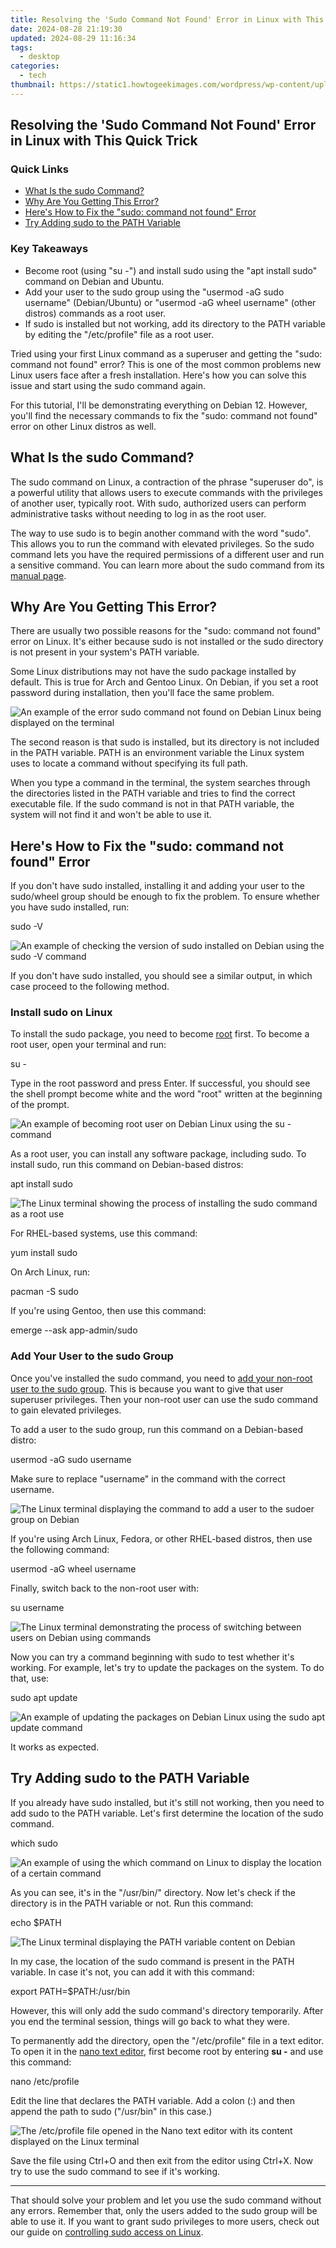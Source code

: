```yaml
---
title: Resolving the 'Sudo Command Not Found' Error in Linux with This Quick Trick
date: 2024-08-28 21:19:30
updated: 2024-08-29 11:16:34
tags:
  - desktop
categories:
  - tech
thumbnail: https://static1.howtogeekimages.com/wordpress/wp-content/uploads/2024/04/example-of-a-terminal-with-the-error-sudo-command-not-found-and-a-notebook-with-the-linux-mascot-on-the-screen.jpg
---
```


## Resolving the 'Sudo Command Not Found' Error in Linux with This Quick Trick

### Quick Links

* [What Is the sudo Command?](https://facebook-video-content.techidaily.com/new-2024-approved-explore-our-1-ranked-facebook-video-downloading-apps-for-ios/)
* [Why Are You Getting This Error?](https://youtube-videos.techidaily.com/mute-auto-generated-youtube-content-trails/)
* [Here's How to Fix the "sudo: command not found" Error](https://data-wizards.techidaily.com/how-to-handle-advanced-video-technology-failure/)
* [Try Adding sudo to the PATH Variable](https://win-dash.techidaily.com/get-your-ultimate-gaming-experience-free-download-steelseries-engine-on-windows-10/)

### Key Takeaways

* Become root (using "su -") and install sudo using the "apt install sudo" command on Debian and Ubuntu.
* Add your user to the sudo group using the "usermod -aG sudo username" (Debian/Ubuntu) or "usermod -aG wheel username" (other distros) commands as a root user.
* If sudo is installed but not working, add its directory to the PATH variable by editing the "/etc/profile" file as a root user.

 Tried using your first Linux command as a superuser and getting the "sudo: command not found" error? This is one of the most common problems new Linux users face after a fresh installation. Here's how you can solve this issue and start using the sudo command again.

 For this tutorial, I'll be demonstrating everything on Debian 12\. However, you'll find the necessary commands to fix the "sudo: command not found" error on other Linux distros as well.

##  What Is the sudo Command?

 The sudo command on Linux, a contraction of the phrase "superuser do", is a powerful utility that allows users to execute commands with the privileges of another user, typically root. With sudo, authorized users can perform administrative tasks without needing to log in as the root user.

 The way to use sudo is to begin another command with the word "sudo". This allows you to run the command with elevated privileges. So the sudo command lets you have the required permissions of a different user and run a sensitive command. You can learn more about the sudo command from its [manual page](https://man7.org/linux/man-pages/man8/sudo.8.html).

##  Why Are You Getting This Error?

 There are usually two possible reasons for the "sudo: command not found" error on Linux. It's either because sudo is not installed or the sudo directory is not present in your system's PATH variable.

 Some Linux distributions may not have the sudo package installed by default. This is true for Arch and Gentoo Linux. On Debian, if you set a root password during installation, then you'll face the same problem.

![An example of the error sudo command not found on Debian Linux being displayed on the terminal](https://static1.howtogeekimages.com/wordpress/wp-content/uploads/2024/04/1-4.png) 

 The second reason is that sudo is installed, but its directory is not included in the PATH variable. PATH is an environment variable the Linux system uses to locate a command without specifying its full path.

 When you type a command in the terminal, the system searches through the directories listed in the PATH variable and tries to find the correct executable file. If the sudo command is not in that PATH variable, the system will not find it and won't be able to use it.

##  Here's How to Fix the "sudo: command not found" Error

 If you don't have sudo installed, installing it and adding your user to the sudo/wheel group should be enough to fix the problem. To ensure whether you have sudo installed, run:

sudo -V

![An example of checking the version of sudo installed on Debian using the sudo -V command](https://static1.howtogeekimages.com/wordpress/wp-content/uploads/2024/04/0.png) 

 If you don't have sudo installed, you should see a similar output, in which case proceed to the following method.

###  Install sudo on Linux

 To install the sudo package, you need to become [root](https://digital-screen-recording.techidaily.com/updated-2024-approved-entrance-video-analysis-review/) first. To become a root user, open your terminal and run:

su -

 Type in the root password and press Enter. If successful, you should see the shell prompt become white and the word "root" written at the beginning of the prompt.

![An example of becoming root user on Debian Linux using the su - command](https://static1.howtogeekimages.com/wordpress/wp-content/uploads/2024/04/2-4.png) 

 As a root user, you can install any software package, including sudo. To install sudo, run this command on Debian-based distros:

apt install sudo

![The Linux terminal showing the process of installing the sudo command as a root use](https://static1.howtogeekimages.com/wordpress/wp-content/uploads/2024/04/3-2.png) 

 For RHEL-based systems, use this command:

yum install sudo

 On Arch Linux, run:

pacman -S sudo

 If you're using Gentoo, then use this command:

emerge --ask app-admin/sudo

###  Add Your User to the sudo Group

 Once you've installed the sudo command, you need to [add your non-root user to the sudo group](https://instagram-clips.techidaily.com/new-2024-approved-social-media-momentum-linking-igtv-and-fb/). This is because you want to give that user superuser privileges. Then your non-root user can use the sudo command to gain elevated privileges.

 To add a user to the sudo group, run this command on a Debian-based distro:

usermod -aG sudo username

 Make sure to replace "username" in the command with the correct username.

![The Linux terminal displaying the command to add a user to the sudoer group on Debian](https://static1.howtogeekimages.com/wordpress/wp-content/uploads/2024/04/4-1.png) 

 If you're using Arch Linux, Fedora, or other RHEL-based distros, then use the following command:

usermod -aG wheel username

 Finally, switch back to the non-root user with:

su username

![The Linux terminal demonstrating the process of switching between users on Debian using commands](https://static1.howtogeekimages.com/wordpress/wp-content/uploads/2024/04/5-2.png) 

 Now you can try a command beginning with sudo to test whether it's working. For example, let's try to update the packages on the system. To do that, use:

sudo apt update

![An example of updating the packages on Debian Linux using the sudo apt update command](https://static1.howtogeekimages.com/wordpress/wp-content/uploads/2024/04/6-1.png) 

 It works as expected.

##  Try Adding sudo to the PATH Variable

 If you already have sudo installed, but it's still not working, then you need to add sudo to the PATH variable. Let's first determine the location of the sudo command.

which sudo

![An example of using the which command on Linux to display the location of a certain command](https://static1.howtogeekimages.com/wordpress/wp-content/uploads/2024/04/7-1.png) 

 As you can see, it's in the "/usr/bin/" directory. Now let's check if the directory is in the PATH variable or not. Run this command:

echo $PATH

![The Linux terminal displaying the PATH variable content on Debian](https://static1.howtogeekimages.com/wordpress/wp-content/uploads/2024/04/8-1.png) 

 In my case, the location of the sudo command is present in the PATH variable. In case it's not, you can add it with this command:

export PATH=$PATH:/usr/bin

 However, this will only add the sudo command's directory temporarily. After you end the terminal session, things will go back to what they were.

 To permanently add the directory, open the "/etc/profile" file in a text editor. To open it in the [nano text editor](https://sound-issues.techidaily.com/fixing-the-problem-of-a-non-functional-corsair-hs70-microphone-a-step-by-step-guide/), first become root by entering **su -** and use this command:

nano /etc/profile

 Edit the line that declares the PATH variable. Add a colon (:) and then append the path to sudo ("/usr/bin" in this case.)

![The /etc/profile file opened in the Nano text editor with its content displayed on the Linux terminal](https://static1.howtogeekimages.com/wordpress/wp-content/uploads/2024/04/9-1.png) 

 Save the file using Ctrl+O and then exit from the editor using Ctrl+X. Now try to use the sudo command to see if it's working.

---

 That should solve your problem and let you use the sudo command without any errors. Remember that, only the users added to the sudo group will be able to use it. If you want to grant sudo privileges to more users, check out our guide on [controlling sudo access on Linux](https://snapchat-videos.techidaily.com/new-in-2024-advanced-techniques-to-save-snapchat-stories-on-devices/).

<ins class="adsbygoogle"
     style="display:block"
     data-ad-format="autorelaxed"
     data-ad-client="ca-pub-7571918770474297"
     data-ad-slot="1223367746"></ins>



<ins class="adsbygoogle"
     style="display:block"
     data-ad-client="ca-pub-7571918770474297"
     data-ad-slot="8358498916"
     data-ad-format="auto"
     data-full-width-responsive="true"></ins>
